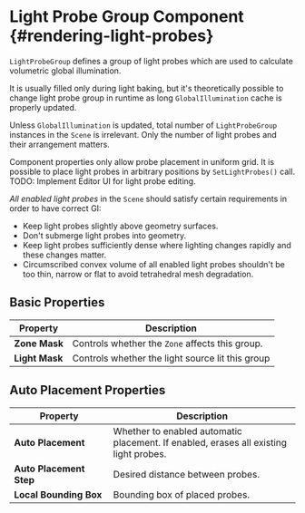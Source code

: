 Light Probe Group Component {#rendering-light-probes}
========================================

`LightProbeGroup` defines a group of light probes which are used to calculate volumetric global illumination.

It is usually filled only during light baking, but it's theoretically possible to change light probe group in runtime as long `GlobalIllumination` cache is properly updated.

Unless `GlobalIllumination` is updated, total number of `LightProbeGroup` instances in the `Scene` is irrelevant.
Only the number of light probes and their arrangement matters.

Component properties only allow probe placement in uniform grid.
It is possible to place light probes in arbitrary positions by `SetLightProbes()` call.
TODO: Implement Editor UI for light probe editing.

*All enabled light probes* in the `Scene` should satisfy certain requirements in order to have correct GI:

- Keep light probes slightly above geometry surfaces.
- Don't submerge light probes into geometry.
- Keep light probes sufficiently dense where lighting changes rapidly and these changes matter.
- Circumscribed convex volume of all enabled light probes shouldn't be too thin, narrow or flat to avoid tetrahedral mesh degradation.

## Basic Properties

|Property|Description|
|-|-|
|**Zone Mask**|Controls whether the `Zone` affects this group.|
|**Light Mask**|Controls whether the light source lit this group|

## Auto Placement Properties

|Property|Description|
|-|-|
|**Auto Placement**|Whether to enabled automatic placement. If enabled, erases all existing light probes.|
|**Auto Placement Step**|Desired distance between probes.|
|**Local&nbsp;Bounding&nbsp;Box**|Bounding box of placed probes.|
